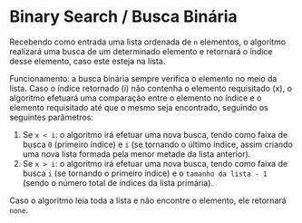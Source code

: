 # Binary Search / Busca Binária

Recebendo como entrada uma lista ordenada de `n` elementos, o algoritmo realizará uma busca de um determinado elemento e retornará o índice desse elemento, caso este esteja na lista.

Funcionamento: a busca binária sempre verifica o elemento no meio da lista. Caso o índice retornado (i) não contenha o elemento requisitado (x), o algoritmo efetuará uma comparação entre o elemento no índice e o elemento requisitado até que o mesmo seja encontrado, seguindo os seguintes parâmetros:

1. Se `x < i`: o algoritmo irá efetuar uma nova busca, tendo como faixa de busca `0` (primeiro índice) e `i` (se tornando o último índice, assim criando uma nova lista formada pela menor metade da lista anterior).
2. Se `x > i`: o algoritmo irá efetuar uma nova busca, tendo como faixa de busca `i` (se tornando o primeiro índice) e o `tamanho da lista - 1` (sendo o número total de índices da lista primária).

Caso o algoritmo leia toda a lista e não encontre o elemento, ele retornará `none`.
